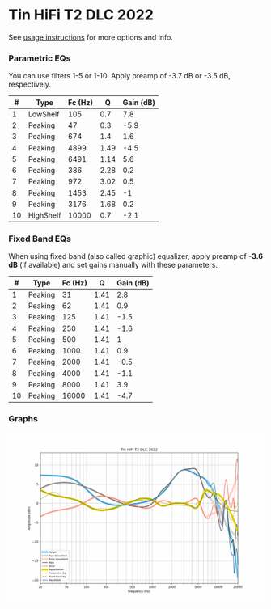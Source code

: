 # Tin HiFi T2 DLC 2022
See [usage instructions](https://github.com/jaakkopasanen/AutoEq#usage) for more options and info.

### Parametric EQs
You can use filters 1-5 or 1-10. Apply preamp of -3.7 dB or -3.5 dB, respectively.

|   # | Type      |   Fc (Hz) |    Q |   Gain (dB) |
|-----|-----------|-----------|------|-------------|
|   1 | LowShelf  |       105 | 0.7  |         7.8 |
|   2 | Peaking   |        47 | 0.3  |        -5.9 |
|   3 | Peaking   |       674 | 1.4  |         1.6 |
|   4 | Peaking   |      4899 | 1.49 |        -4.5 |
|   5 | Peaking   |      6491 | 1.14 |         5.6 |
|   6 | Peaking   |       386 | 2.28 |         0.2 |
|   7 | Peaking   |       972 | 3.02 |         0.5 |
|   8 | Peaking   |      1453 | 2.45 |        -1   |
|   9 | Peaking   |      3176 | 1.68 |         0.2 |
|  10 | HighShelf |     10000 | 0.7  |        -2.1 |

### Fixed Band EQs
When using fixed band (also called graphic) equalizer, apply preamp of **-3.6 dB** (if available) and set gains manually with these parameters.

|   # | Type    |   Fc (Hz) |    Q |   Gain (dB) |
|-----|---------|-----------|------|-------------|
|   1 | Peaking |        31 | 1.41 |         2.8 |
|   2 | Peaking |        62 | 1.41 |         0.9 |
|   3 | Peaking |       125 | 1.41 |        -1.5 |
|   4 | Peaking |       250 | 1.41 |        -1.6 |
|   5 | Peaking |       500 | 1.41 |         1   |
|   6 | Peaking |      1000 | 1.41 |         0.9 |
|   7 | Peaking |      2000 | 1.41 |        -0.5 |
|   8 | Peaking |      4000 | 1.41 |        -1.1 |
|   9 | Peaking |      8000 | 1.41 |         3.9 |
|  10 | Peaking |     16000 | 1.41 |        -4.7 |

### Graphs
![](./Tin%20HiFi%20T2%20DLC%202022.png)
